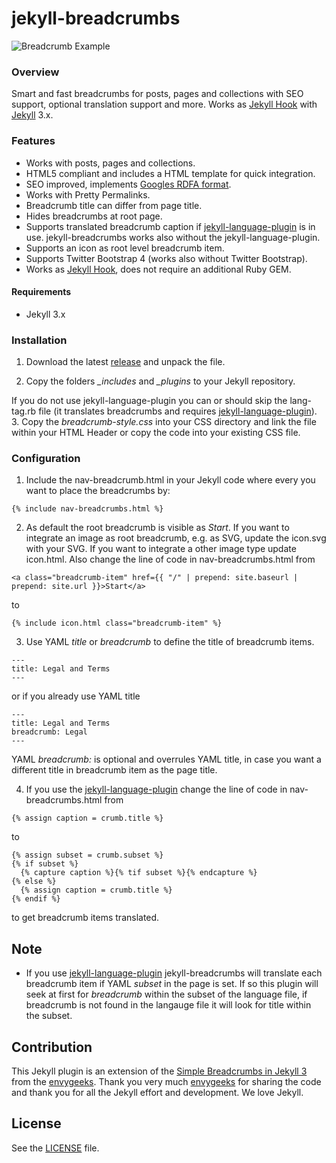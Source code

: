 # jekyll-breadcrumbs

![Breadcrumb Example](https://github.com/git-no/jekyll-breadcrumbs/blob/master/breadcrumb-example.png)  

### Overview
Smart and fast breadcrumbs for posts, pages and collections with SEO support, optional translation support and more. Works as [Jekyll Hook](https://jekyllrb.com/docs/plugins/#hooks) with [Jekyll](https://jekyllrb.com) 3.x.

### Features

- Works with posts, pages and collections.
- HTML5 compliant and includes a HTML template for quick integration.
- SEO improved, implements [Googles RDFA format](https://developers.google.com/structured-data/breadcrumbs).
- Works with Pretty Permalinks.
- Breadcrumb title can differ from page title.
- Hides breadcrumbs at root page.
- Supports translated breadcrumb caption if [jekyll-language-plugin](https://github.com/vwochnik/jekyll-language-plugin) is in use. jekyll-breadcrumbs works also without the jekyll-language-plugin.
- Supports an icon as root level breadcrumb item.
- Supports Twitter Bootstrap 4 (works also without Twitter Bootstrap).
- Works as [Jekyll Hook](https://jekyllrb.com/docs/plugins/#hooks), does not require an additional Ruby GEM.

#### Requirements
* Jekyll 3.x

### Installation

1. Download the latest [release](https://github.com/git-no/jekyll-breadcrumbs/releases) and unpack the file.

2. Copy the folders *_includes* and *_plugins* to your Jekyll repository.

  If you do not use jekyll-language-plugin you can or should skip the lang-tag.rb file (it translates breadcrumbs and requires [jekyll-language-plugin](https://github.com/vwochnik/jekyll-language-plugin)).
3. Copy the *breadcrumb-style.css* into your CSS directory and link the file within your HTML Header or copy the code into your existing CSS file.

### Configuration
1. Include the nav-breadcrumb.html in your Jekyll code where every you want to place the breadcrumbs by:
  ```
  {% include nav-breadcrumbs.html %}
  ```

2. As default the root breadcrumb is visible as *Start*. If you want to integrate an image as root breadcrumb, e.g. as SVG, update the icon.svg with your SVG. If you want to integrate a other image type update icon.html. Also change the line of code in nav-breadcrumbs.html from

  ```
  <a class="breadcrumb-item" href={{ "/" | prepend: site.baseurl | prepend: site.url }}>Start</a>
  ```
  to
  ```
  {% include icon.html class="breadcrumb-item" %}
  ```

3. Use YAML *title* or *breadcrumb* to define the title of breadcrumb items.

  ```
  ---
  title: Legal and Terms
  ---
  ```  
  or if you already use YAML title
  ```
  ---
  title: Legal and Terms
  breadcrumb: Legal
  ---
  ```
  YAML *breadcrumb:* is optional and overrules YAML title, in case you want a different title in breadcrumb item as the page title.

4. If you use the [jekyll-language-plugin](https://github.com/vwochnik/jekyll-language-plugin) change the line of code in nav-breadcrumbs.html from

  ```
  {% assign caption = crumb.title %}
  ```
  to
  ```
  {% assign subset = crumb.subset %}
  {% if subset %}
    {% capture caption %}{% tif subset %}{% endcapture %}
  {% else %}
    {% assign caption = crumb.title %}
  {% endif %}
  ```
  to get breadcrumb items translated.

## Note
* If you use [jekyll-language-plugin](https://github.com/vwochnik/jekyll-language-plugin) jekyll-breadcrumbs will translate each breadcrumb item if YAML *subset* in the page is set. If so this plugin will seek at first for *breadcrumb* within the subset of the language file, if breadcrumb is not found in the langauge file it will look for title within the subset.

## Contribution
This Jekyll plugin is an extension of the [Simple Breadcrumbs in Jekyll 3](https://envygeeks.io/2015/12/06/super-simple-breadcrumbs-in-jekyll-3-0/) from the [envygeeks](https://github.com/envygeeks). Thank you very much [envygeeks](https://github.com/envygeeks) for sharing the code and thank you for all the Jekyll effort and development. We love Jekyll.

## License

See the [LICENSE](https://github.com/jekyll/jekyll/blob/master/LICENSE) file.
